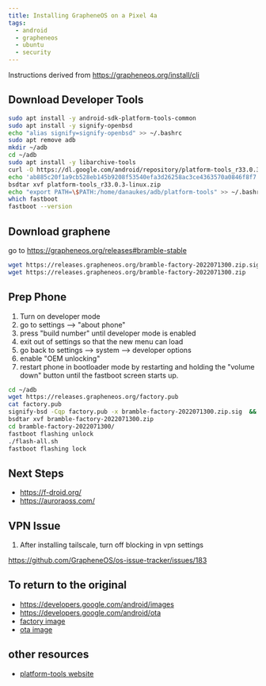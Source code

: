```yaml
---
title: Installing GrapheneOS on a Pixel 4a
tags:
  - android
  - grapheneos
  - ubuntu
  - security
---
```




Instructions derived from <https://grapheneos.org/install/cli>

## Download Developer Tools

```bash
sudo apt install -y android-sdk-platform-tools-common
sudo apt install -y signify-openbsd
echo "alias signify=signify-openbsd" >> ~/.bashrc
sudo apt remove adb 
mkdir ~/adb
cd ~/adb
sudo apt install -y libarchive-tools
curl -O https://dl.google.com/android/repository/platform-tools_r33.0.3-linux.zip
echo 'ab885c20f1a9cb528eb145b9208f53540efa3d26258ac3ce4363570a0846f8f7  platform-tools_r33.0.3-linux.zip' | sha256sum -c
bsdtar xvf platform-tools_r33.0.3-linux.zip
echo "export PATH=\$PATH:/home/danaukes/adb/platform-tools" >> ~/.bashrc
which fastboot
fastboot --version
```

## Download graphene

go to <https://grapheneos.org/releases#bramble-stable>

```bash
wget https://releases.grapheneos.org/bramble-factory-2022071300.zip.sig
wget https://releases.grapheneos.org/bramble-factory-2022071300.zip
```

## Prep Phone

1. Turn on developer mode
1. go to settings --> "about phone"
1. press "build number" until developer mode is enabled
1. exit out of settings so that the new menu can load
1. go back to settings --> system --> developer options
1. enable "OEM unlocking"
1. restart phone in bootloader mode by restarting and holding the "volume down" button until the fastboot screen starts up.

```bash
cd ~/adb
wget https://releases.grapheneos.org/factory.pub
cat factory.pub 
signify-bsd -Cqp factory.pub -x bramble-factory-2022071300.zip.sig  && echo verified
bsdtar xvf bramble-factory-2022071300.zip
cd bramble-factory-2022071300/
fastboot flashing unlock
./flash-all.sh 
fastboot flashing lock
```

## Next Steps

* <https://f-droid.org/>
* <https://auroraoss.com/>

## VPN Issue

1. After installing tailscale, turn off blocking in vpn settings

<https://github.com/GrapheneOS/os-issue-tracker/issues/183>


## To return to the original

* <https://developers.google.com/android/images>
* <https://developers.google.com/android/ota>
* [factory image](https://dl.google.com/dl/android/aosp/bramble-sq3a.220705.003.a1-factory-87426cb6.zip)
* [ota image](https://dl.google.com/dl/android/aosp/bramble-ota-sq3a.220705.003.a1-1fefa3a0.zip)

## other resources

* [platform-tools website](https://developer.android.com/studio/releases/platform-tools.html)